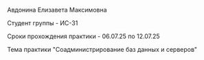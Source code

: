 Авдонина Елизавета Максимовна

Студент группы - ИС-31

Сроки прохождения практики - 06.07.25 по 12.07.25

Тема практики "Соадминистрирование баз данных и серверов"
